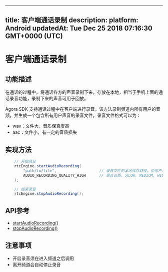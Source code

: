 
---
title: 客户端通话录制
description: 
platform: Android
updatedAt: Tue Dec 25 2018 07:16:30 GMT+0000 (UTC)
---
# 客户端通话录制
## 功能描述

在通话的过程中，将通话各方的声音录制下来，存放在本地，相当于手机上面的通话录音功能，录制下来的声音可用于回放。

Agora SDK 支持通话过程中在客户端进行录音。该方法录制频道内所有用户的音频，并生成一个包含所有用户声音的录音文件，录音文件格式可以为：

- wav：文件大，音质保真度高
- aac：文件小，有一定的音质损失

## 实现方法

```Java
	// 开始录音
	rtcEngine.startAudioRecording(
		"path/to/file",                   // 录音文件的本地保存路径，由用户自行指定，需精确到文件名及格式
		AUDIO_RECORDING_QUALITY_HIGH      // 录音音质，分LOW, MEDIUM, HIGH
	);

	// 结束录音
	rtcEngine.stopAudioRecording();
```

## API参考

- [startAudioRecording()](https://docs.agora.io/cn/Video/API%20Reference/java/classio_1_1agora_1_1rtc_1_1_rtc_engine.html#a44744695d723b7d18c704a57f828cddb)
- [stopAudioRecording()](https://docs.agora.io/cn/Video/API%20Reference/java/classio_1_1agora_1_1rtc_1_1_rtc_engine.html#a2d751055a21611b3cf99fe39d24bb1a0)

## 注意事项

- 开启录音须在进入频道之后调用
- 离开频道会自动停止录音
